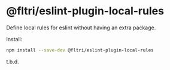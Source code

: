 # @fltri/eslint-plugin-local-rules

Define local rules for eslint without having an extra package.

Install:

```sh
npm install --save-dev @fltri/eslint-plugin-local-rules
```

t.b.d.